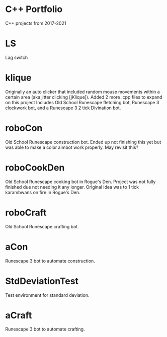 # C++ Portfolio
 C++ projects from 2017-2021

# LS
 Lag switch
 
# klique
 Originally an auto clicker that included random mouse movements within a certain area (aka jitter clicking [jKlique]). Added 2 more .cpp files to expand on this project
  Includes Old School Runescape fletching bot, Runescape 3 clockwork bot, and a Runescape 3 2 tick Divination bot.

# roboCon
 Old School Runescape construction bot. Ended up not finishing this yet but was able to make a color aimbot work properly. May revisit this?

# roboCookDen
Old School Runescape cooking bot in Rogue's Den. Project was not fully finished due not needing it any longer. Original idea was to 1 tick karambwans on fire in Rogue's  Den.

# roboCraft
Old School Runescape crafting bot. 

# aCon
Runescape 3 bot to automate construction.

# StdDeviationTest
Test environment for standard deviation.

# aCraft
Runescape 3 bot to automate crafting.
